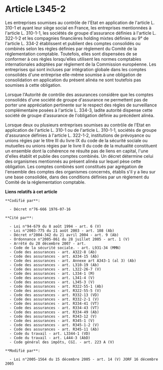# Article L345-2

Les entreprises soumises au contrôle de l'Etat en application de l'article L. 310-1 et ayant leur siège social en France, les
entreprises mentionnées à l'article L. 310-1-1, les sociétés de groupe d'assurance définies à l'article L. 322-1-2 et les
compagnies financières holding mixtes définies au 9° de l'article L. 334-2 établissent et publient des comptes consolidés ou
combinés selon les règles définies par règlement du Comité de la réglementation comptable. Toutefois, elles sont dispensées
de se conformer à ces règles lorsqu'elles utilisent les normes comptables internationales adoptées par règlement de la
Commission européenne. Les entreprises qui sont incluses par intégration globale dans les comptes consolidés d'une entreprise
elle-même soumise à une obligation de consolidation en application du présent alinéa ne sont toutefois pas soumises à cette
obligation.

Lorsque l'Autorité de contrôle des assurances considère que les comptes consolidés d'une société de groupe d'assurance ne
permettent pas de porter une appréciation pertinente sur le respect des règles de surveillance complémentaire posées à
l'article L. 334-3, ladite autorité dispense cette société de groupe d'assurance de l'obligation définie au précédent alinéa.

Lorsque deux ou plusieurs entreprises soumises au contrôle de l'Etat en application de l'article L. 310-1 ou de l'article L.
310-1-1, sociétés de groupe d'assurance définies à l'article L. 322-1-2, institutions de prévoyance ou unions régies par le
titre III du livre IX du code de la sécurité sociale ou mutuelles ou unions régies par le livre II du code de la mutualité
constituent un ensemble dont la cohérence ne résulte pas de liens en capital, l'une d'elles établit et publie des comptes
combinés. Un décret détermine celui des organismes mentionnés au présent alinéa sur lequel pèse cette obligation. Les comptes
combinés sont constitués par agrégation de l'ensemble des comptes des organismes concernés, établis s'il y a lieu sur une
base consolidée, dans des conditions définies par un règlement du Comité de la réglementation comptable.

**Liens relatifs à cet article**

	**Codifié par**:

	  - Décret n°76-666 1976-07-16

	**Cité par**:

	  - Loi n°94-679 du 8 août 1994 - art. 6 (V)
	  - Loi n°2003-775 du 21 août 2003 - art. 108 (Ab)
	  - Décret n°2004-342 du 21 avril 2004 - art. 9 (Ab)
	  - Ordonnance n°2005-861 du 28 juillet 2005 - art. 1 (V)
	  - Arrêté du 28 décembre 2007 - art.
	  - Code de la sécurité sociale. - art. L931-34 (MMN)
	  - Code des assurances - art. A322-8 (Ab)
	  - Code des assurances - art. A334-15 (Ab)
	  - Code des assurances - art. Annexe art A343-1 (al 3) (Ab)
	  - Code des assurances - art. L310-19 (Ab)
	  - Code des assurances - art. L322-26-7 (V)
	  - Code des assurances - art. L334-1 (M)
	  - Code des assurances - art. L341-4 (V)
	  - Code des assurances - art. L345-3 (V)
	  - Code des assurances - art. R322-55-1 (Ab)
	  - Code des assurances - art. R322-55-5 (V)
	  - Code des assurances - art. R332-13 (VD)
	  - Code des assurances - art. R332-2-1 (V)
	  - Code des assurances - art. R334-41 (VT)
	  - Code des assurances - art. R334-43 (VT)
	  - Code des assurances - art. R334-49 (Ab)
	  - Code des assurances - art. R343-12 (V)
	  - Code des assurances - art. R345-1 (V)
	  - Code des assurances - art. R345-1-2 (V)
	  - Code des assurances - art. R345-11 (Ab)
	  - Code du travail - art. L3344-1 (VD)
	  - Code du travail - art. L444-3 (AbD)
	  - Code général des impôts, CGI. - art. 223 A (V)

	**Modifié par**:

	  - Loi n°2005-1564 du 15 décembre 2005 - art. 14 (V) JORF 16 décembre 2005
